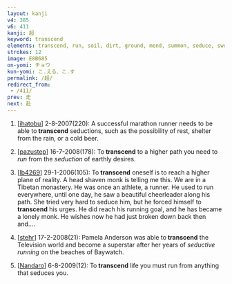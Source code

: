 ```yaml
---
layout: kanji
v4: 385
v6: 411
kanji: 超
keyword: transcend
elements: transcend, run, soil, dirt, ground, mend, summon, seduce, sword, dagger, mouth
strokes: 12
image: E8B685
on-yomi: チョウ
kun-yomi: こ.える、こ.す
permalink: /超/
redirect_from:
 - /411/
prev: 走
next: 赴
---
```


1) [<a href="http://kanji.koohii.com/profile/ihatobu">ihatobu</a>] 2-8-2007(220): A successful marathon runner needs to be able to<strong> transcend</strong> seductions, such as the possibility of rest, shelter from the rain, or a cold beer.

2) [<a href="http://kanji.koohii.com/profile/pazustep">pazustep</a>] 16-7-2008(178): To<strong> transcend</strong> to a higher path you need to <em>run</em> from the <em>seduction</em> of earthly desires.

3) [<a href="http://kanji.koohii.com/profile/lb4269">lb4269</a>] 29-1-2006(105): To<strong> transcend</strong> oneself is to reach a higher plane of reality. A head shaven monk is telling me this. We are in a Tibetan monastery. He was once an athlete, a runner. He used to run everywhere, until one day, he saw a beautiful cheerleader along his path. She tried very hard to seduce him, but he forced himself to<strong> transcend</strong> his urges. He did reach his running goal, and he has became a lonely monk. He wishes now he had just broken down back then and....

4) [<a href="http://kanji.koohii.com/profile/stehr">stehr</a>] 17-2-2008(21): Pamela Anderson was able to<strong> transcend</strong> the Television world and become a superstar after her years of <em>seductive running</em> on the beaches of Baywatch.

5) [<a href="http://kanji.koohii.com/profile/Nandaro">Nandaro</a>] 6-8-2009(12): To<strong> transcend</strong> life you must run from anything that seduces you.

